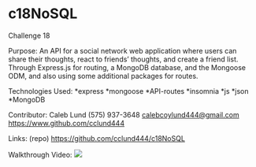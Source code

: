 # c18NoSQL
Challenge 18

Purpose:
An API for a social network web application where users can share their thoughts, react to friends’ thoughts, and create a friend list. Through Express.js for routing, a MongoDB database, and the Mongoose ODM, and also using some additional packages for routes. 

Technologies Used:
*express
*mongoose
*API-routes
*insomnia
*js
*json
*MongoDB

Contributor:
Caleb Lund
(575) 937-3648
calebcoylund444@gmail.com
https://www.github.com/cclund444

Links:
(repo) https://github.com/cclund444/c18NoSQL

Walkthrough Video:
<img src="https://watch.screencastify.com/v/vMRxjGIZQXRboqdJvgmm "/>